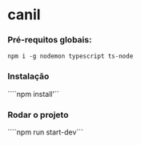 # canil

### Pré-requitos globais:
```
npm i -g nodemon typescript ts-node
```

### Instalação
````npm install'``

### Rodar o projeto
````npm run start-dev```